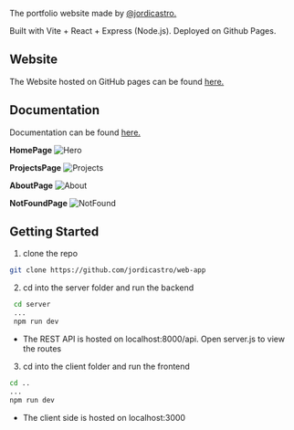 The portfolio website made by [@jordicastro.](https://github.com/jordicastro)

Built with Vite + React + Express (Node.js). Deployed on Github Pages.

## Website

The Website hosted on GitHub pages can be found [here.](https://jordicastro.github.io/)


## Documentation
Documentation can be found [here.](https://almond-dill-2de.notion.site/Documentation-for-web-app-64a7dba094934e1fa6100fd9dabc41d5)

**HomePage**
![Hero](https://i.ibb.co/3C9VLxf/heroImg.png)

**ProjectsPage**
![Projects](https://i.ibb.co/gjf41FS/projects-Img.png)

**AboutPage**
![About](https://i.ibb.co/qR7NLt3/about-Me-Img.png)

**NotFoundPage**
![NotFound](https://i.ibb.co/BPycHnY/not-Found-Img.png)


## Getting Started

1. clone the repo
```sh
git clone https://github.com/jordicastro/web-app
```
2. cd into the server folder and run the backend
```sh
 cd server
 ...
 npm run dev
 ```
* The REST API is hosted on localhost:8000/api. Open server.js to view the routes
3. cd into the client folder and run the frontend
```sh
cd ..
...
npm run dev
```
* The client side is hosted on localhost:3000

